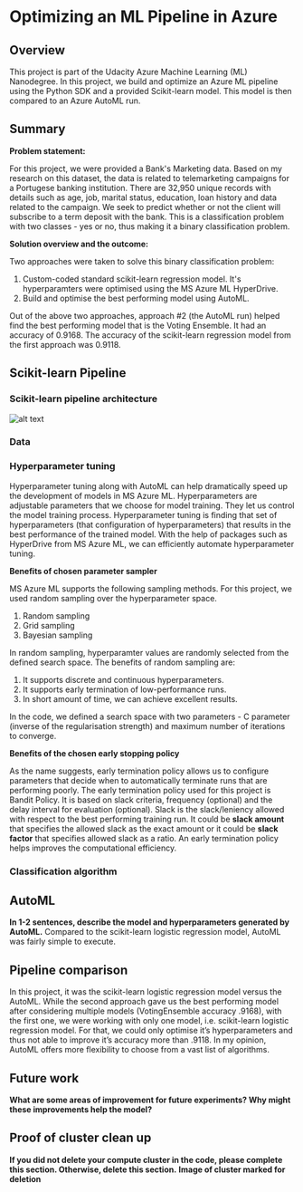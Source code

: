 # Optimizing an ML Pipeline in Azure

## Overview
This project is part of the Udacity Azure Machine Learning (ML) Nanodegree.
In this project, we build and optimize an Azure ML pipeline using the Python SDK and a provided Scikit-learn model.
This model is then compared to an Azure AutoML run.

## Summary

**Problem statement:**

For this project, we were provided a Bank's Marketing data. Based on my research on this dataset, the data is related to telemarketing campaigns for a Portugese banking institution. There are 32,950 unique records with details such as age, job, marital status, education, loan history and data related to the campaign. We seek to predict whether or not the client will subscribe to a term deposit with the bank. This is a classification problem with two classes - yes or no, thus making it a binary classification problem.

**Solution overview and the outcome:**

Two approaches were taken to solve this binary classification problem:
1. Custom-coded standard scikit-learn regression model. It's hyperparamters were optimised using the MS Azure ML HyperDrive.
2. Build and optimise the best performing model using AutoML.

Out of the above two approaches, approach #2 (the AutoML run) helped find the best performing model that is the Voting Ensemble. It had an accuracy of 0.9168. The accuracy of the scikit-learn regression model from the first approach was 0.9118.

## Scikit-learn Pipeline

### Scikit-learn pipeline architecture

![alt text](https://github.com/garimasharma4/AzureML/blob/master/Architecture%20Diagram%20Project%201.png?raw=false)

### Data

### Hyperparameter tuning
Hyperparameter tuning along with AutoML can help dramatically speed up the development of models in MS Azure ML. Hyperparameters are adjustable parameters that we choose for model training. They let us control the model training process. Hyperparameter tuning is finding that set of hyperparameters (that configuration of hyperparameters) that results in the best performance of the trained model. With the help of packages such as HyperDrive from MS Azure ML, we can efficiently automate hyperparameter tuning.

**Benefits of chosen parameter sampler**

MS Azure ML supports the following sampling methods. For this project, we used random sampling over the hyperparameter space.
1. Random sampling
2. Grid sampling
3. Bayesian sampling

In random sampling, hyperparamter values are randomly selected from the defined search space. The benefits of random sampling are:
1. It supports discrete and continuous hyperparameters.
2. It supports early termination of low-performance runs.
3. In short amount of time, we can achieve excellent results.

In the code, we defined a search space with two parameters - C parameter (inverse of the regularisation strength) and maximum number of iterations to converge.

**Benefits of the chosen early stopping policy**

As the name suggests, early termination policy allows us to configure parameters that decide when to automatically terminate runs that are performing poorly. The early termination policy used for this project is Bandit Policy. It is based on slack criteria, frequency (optional) and the delay interval for evaluation (optional). Slack is the slack/leniency allowed with respect to the best performing training run. It could be **slack amount** that specifies the allowed slack as the exact amount or it could be **slack factor** that specifies allowed slack as a ratio. An early termination policy helps improves the computational efficiency.

### Classification algorithm

## AutoML
**In 1-2 sentences, describe the model and hyperparameters generated by AutoML.**
Compared to the scikit-learn logistic regression model, AutoML was fairly simple to execute. 

## Pipeline comparison
In this project, it was the scikit-learn logistic regression model versus the AutoML. While the second approach gave us the best performing model after considering multiple models (VotingEnsemble accuracy .9168), with the first one, we were working with only one model, i.e. scikit-learn logistic regression model. For that, we could only optimise it’s hyperparameters and thus not able to improve it’s accuracy more than .9118. In my opinion, AutoML offers more flexibility to choose from a vast list of algorithms.

## Future work
**What are some areas of improvement for future experiments? Why might these improvements help the model?**

## Proof of cluster clean up
**If you did not delete your compute cluster in the code, please complete this section. Otherwise, delete this section.**
**Image of cluster marked for deletion**
